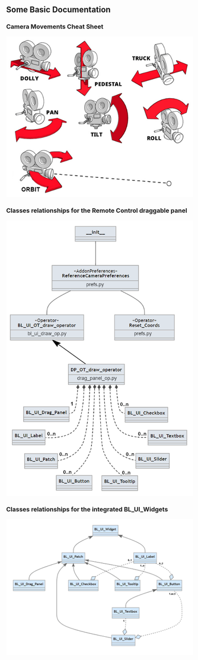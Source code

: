 ## Some Basic Documentation

### Camera Movements Cheat Sheet
![Standard Camera Movements](https://github.com/mmmrqs/Blender-Reference-Camera-Panel-addon/blob/main/media/Camera%20Movements%20Cheat%20Sheet.jpg)

### Classes relationships for the Remote Control draggable panel
![BL_UI_Widgets UML](https://github.com/mmmrqs/Blender-Reference-Camera-Panel-addon/blob/main/media/Classes_UML1.png)

### Classes relationships for the integrated BL_UI_Widgets
![BL_UI_Widgets UML](https://github.com/mmmrqs/Blender-Reference-Camera-Panel-addon/blob/main/media/Classes_UML2.png)
